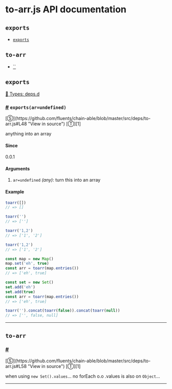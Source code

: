# to-arr.js API documentation

<!-- div class="toc-container" -->

<!-- div -->

## `exports`
* <a href="#exports">`exports`</a>

<!-- /div -->

<!-- div -->

## `to-arr`
* <a href="#">``</a>

<!-- /div -->

<!-- /div -->

<!-- div class="doc-container" -->

<!-- div -->

## `exports`

<!-- div -->

<a href="https://github.com/fluents/chain-able/blob/master/typings/deps.d.ts">🌊  Types: deps.d</a>&nbsp;

<h3 id="exports"><a href="#exports">#</a>&nbsp;<code>exports(ar=undefined)</code></h3>
[&#x24C8;](https://github.com/fluents/chain-able/blob/master/src/deps/to-arr.js#L48 "View in source") [&#x24C9;][1]

anything into an array

#### Since
0.0.1

#### Arguments
1. `ar=undefined` *(any)*: turn this into an array

#### Example
```js
toarr([])
// => []

toarr('')
// => ['']

toarr('1,2')
// => ['1', '2']

toarr('1,2')
// => ['1', '2']

const map = new Map()
map.set('eh', true)
const arr = toarr(map.entries())
// => ['eh', true]

const set = new Set()
set.add('eh')
set.add(true)
const arr = toarr(map.entries())
// => ['eh', true]

toarr('').concat(toarr(false)).concat(toarr(null))
// => ['', false, null]

```
---

<!-- /div -->

<!-- /div -->

<!-- div -->

## `to-arr`

<!-- div -->

<h3 id=""><a href="#">#</a>&nbsp;<code></code></h3>
[&#x24C8;](https://github.com/fluents/chain-able/blob/master/src/deps/to-arr.js#L58 "View in source") [&#x24C9;][1]

when using `new Set().values`... no forEach o.o .values is also on `Object`...

---

<!-- /div -->

<!-- /div -->

<!-- /div -->

 [1]: #exports "Jump back to the TOC."
